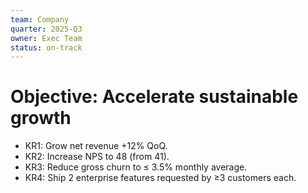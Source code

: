 ```yaml
---
team: Company
quarter: 2025-Q3
owner: Exec Team
status: on-track
---
```


# Objective: Accelerate sustainable growth

- KR1: Grow net revenue +12% QoQ.
- KR2: Increase NPS to 48 (from 41).
- KR3: Reduce gross churn to ≤ 3.5% monthly average.
- KR4: Ship 2 enterprise features requested by ≥3 customers each.
